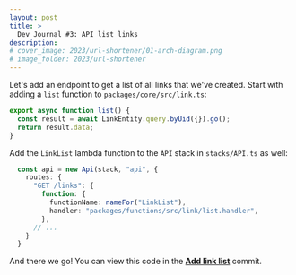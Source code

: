 ```yaml
---
layout: post
title: >
  Dev Journal #3: API list links
description:
# cover_image: 2023/url-shortener/01-arch-diagram.png
# image_folder: 2023/url-shortener
---
```


Let's add an endpoint to get a list of all links that we've created. Start with adding a `list` function to `packages/core/src/link.ts`:

```ts
export async function list() {
  const result = await LinkEntity.query.byUid({}).go();
  return result.data;
}
```

Add the `LinkList` lambda function to the `API` stack in `stacks/API.ts` as well:

```ts
  const api = new Api(stack, "api", {
    routes: {
      "GET /links": {
        function: {
          functionName: nameFor("LinkList"),
          handler: "packages/functions/src/link/list.handler",
        },
      // ...
    }
  }
```

And there we go! You can view this code in the [**Add link list**][list-commit] commit.

[list-commit]: https://github.com/nickymarino/url-shortener/commit/e8a5faf2acf35a8528e425d447edf4ef7c118358
